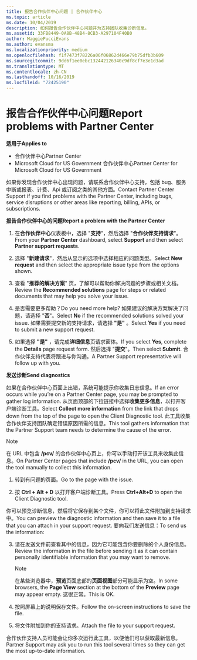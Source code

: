```yaml
---
title: 报告合作伙伴中心问题 | 合作伙伴中心
ms.topic: article
ms.date: 10/04/2019
description: 如何报告合作伙伴中心问题并为支持团队收集诊断信息。
ms.assetid: 33FB8449-0A8B-48B4-8CB3-A297104F40B0
author: MaggiePucciEvans
ms.author: evansma
ms.localizationpriority: medium
ms.openlocfilehash: f1f7473f78226a06f06862d466e79b75dfb3b609
ms.sourcegitcommit: 9dd6f1ee0ebc132442126340c9df8cf7e3e1d3ad
ms.translationtype: MT
ms.contentlocale: zh-CN
ms.lasthandoff: 10/16/2019
ms.locfileid: "72425190"
---
```

# <a name="report-problems-with-partner-center"></a><span data-ttu-id="3f148-103">报告合作伙伴中心问题</span><span class="sxs-lookup"><span data-stu-id="3f148-103">Report problems with Partner Center</span></span>

<span data-ttu-id="3f148-104">**适用于**</span><span class="sxs-lookup"><span data-stu-id="3f148-104">**Applies to**</span></span>

- <span data-ttu-id="3f148-105">合作伙伴中心</span><span class="sxs-lookup"><span data-stu-id="3f148-105">Partner Center</span></span>
- <span data-ttu-id="3f148-106">Microsoft Cloud for US Government 合作伙伴中心</span><span class="sxs-lookup"><span data-stu-id="3f148-106">Partner Center for Microsoft Cloud for US Government</span></span>


<span data-ttu-id="3f148-107">如果你发现合作伙伴中心出现问题，请联系合作伙伴中心支持，包括 bug、服务中断或报表、计费、Api 或订阅之类的其他方面。</span><span class="sxs-lookup"><span data-stu-id="3f148-107">Contact Partner Center Support if you find problems with the Partner Center, including bugs, service disruptions or other areas like reporting, billing, APIs, or subscriptions.</span></span>


<span data-ttu-id="3f148-108">**报告合作伙伴中心的问题**</span><span class="sxs-lookup"><span data-stu-id="3f148-108">**Report a problem with the Partner Center**</span></span>

1. <span data-ttu-id="3f148-109">在**合作伙伴中心**仪表板中，选择 "**支持**"，然后选择 "**合作伙伴支持请求**"。</span><span class="sxs-lookup"><span data-stu-id="3f148-109">From your **Partner Center** dashboard, select **Support** and then select **Partner support requests**.</span></span>

2. <span data-ttu-id="3f148-110">选择 "**新建请求**"，然后从显示的选项中选择相应的问题类型。</span><span class="sxs-lookup"><span data-stu-id="3f148-110">Select **New request** and then select the appropriate issue type from the options shown.</span></span>

3. <span data-ttu-id="3f148-111">查看 "**推荐的解决方案**" 页，了解可以帮助你解决问题的步骤或相关文档。</span><span class="sxs-lookup"><span data-stu-id="3f148-111">Review the **Recommended solutions** page for steps or related documents that may help you solve your issue.</span></span>

4. <span data-ttu-id="3f148-112">是否需要更多帮助？</span><span class="sxs-lookup"><span data-stu-id="3f148-112">Do you need more help?</span></span> <span data-ttu-id="3f148-113">如果建议的解决方案解决了问题，请选择 "**否**"。</span><span class="sxs-lookup"><span data-stu-id="3f148-113">Select **No** if the recommended solutions solved your issue.</span></span> <span data-ttu-id="3f148-114">如果需要提交新的支持请求，请选择 **"是"** 。</span><span class="sxs-lookup"><span data-stu-id="3f148-114">Select **Yes** if you need to submit a new support request.</span></span>

5. <span data-ttu-id="3f148-115">如果选择 **"是"** ，请完成**详细信息**页请求窗体。</span><span class="sxs-lookup"><span data-stu-id="3f148-115">If you select **Yes**, complete the **Details** page request form.</span></span> <span data-ttu-id="3f148-116">然后选择 "**提交**"。</span><span class="sxs-lookup"><span data-stu-id="3f148-116">Then select **Submit**.</span></span> <span data-ttu-id="3f148-117">合作伙伴支持代表将跟进与你沟通。</span><span class="sxs-lookup"><span data-stu-id="3f148-117">A Partner Support representative will follow up with you.</span></span>

<span data-ttu-id="3f148-118">**发送诊断**</span><span class="sxs-lookup"><span data-stu-id="3f148-118">**Send diagnostics**</span></span>

<span data-ttu-id="3f148-119">如果在合作伙伴中心页面上出错，系统可能提示你收集日志信息。</span><span class="sxs-lookup"><span data-stu-id="3f148-119">If an error occurs while you’re on a Partner Center page, you may be prompted to gather log information.</span></span> <span data-ttu-id="3f148-120">从页面顶部的下拉链接中选择**收集更多信息**，以打开客户端诊断工具。</span><span class="sxs-lookup"><span data-stu-id="3f148-120">Select **Collect more information** from the link that drops down from the top of the page to open the Client Diagnostic tool.</span></span> <span data-ttu-id="3f148-121">此工具收集合作伙伴支持团队确定错误原因所需的信息。</span><span class="sxs-lookup"><span data-stu-id="3f148-121">This tool gathers information that the Partner Support team needs to determine the cause of the error.</span></span> 

>[!NOTE]
><span data-ttu-id="3f148-122">在 URL 中包含 **/pcv/** 的合作伙伴中心页上，你可以手动打开该工具来收集此信息。</span><span class="sxs-lookup"><span data-stu-id="3f148-122">On Partner Center pages that include **/pcv/** in the URL, you can open the tool manually to collect this information.</span></span>

1. <span data-ttu-id="3f148-123">转到有问题的页面。</span><span class="sxs-lookup"><span data-stu-id="3f148-123">Go to the page with the issue.</span></span>

2. <span data-ttu-id="3f148-124">按 **Ctrl + Alt + D** 以打开客户端诊断工具。</span><span class="sxs-lookup"><span data-stu-id="3f148-124">Press **Ctrl+Alt+D** to open the Client Diagnostic tool.</span></span>

<span data-ttu-id="3f148-125">你可以预览诊断信息，然后将它保存到某个文件，你可以将此文件附加到支持请求中。</span><span class="sxs-lookup"><span data-stu-id="3f148-125">You can preview the diagnostic information and then save it to a file that you can attach in your support request.</span></span> <span data-ttu-id="3f148-126">要向我们发送信息：</span><span class="sxs-lookup"><span data-stu-id="3f148-126">To send us the information:</span></span>

3. <span data-ttu-id="3f148-127">请在发送文件前查看其中的信息，因为它可能包含你要删除的个人身份信息。</span><span class="sxs-lookup"><span data-stu-id="3f148-127">Review the information in the file before sending it as it can contain personally identifiable information that you may want to remove.</span></span> 

    >[!NOTE]
    ><span data-ttu-id="3f148-128">在某些浏览器中，**预览**页面底部的**页面视图**部分可能显示为空。</span><span class="sxs-lookup"><span data-stu-id="3f148-128">In some browsers, the **Page View** section at the bottom of the **Preview** page may appear empty.</span></span> <span data-ttu-id="3f148-129">这很正常。</span><span class="sxs-lookup"><span data-stu-id="3f148-129">This is OK.</span></span>

4. <span data-ttu-id="3f148-130">按照屏幕上的说明保存文件。</span><span class="sxs-lookup"><span data-stu-id="3f148-130">Follow the on-screen instructions to save the file.</span></span>

5. <span data-ttu-id="3f148-131">将文件附加到你的支持请求。</span><span class="sxs-lookup"><span data-stu-id="3f148-131">Attach the file to your support request.</span></span>

<span data-ttu-id="3f148-132">合作伙伴支持人员可能会让你多次运行此工具，以便他们可以获取最新信息。</span><span class="sxs-lookup"><span data-stu-id="3f148-132">Partner Support may ask you to run this tool several times so they can get the most up-to-date information.</span></span>

